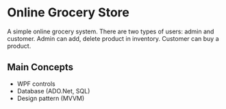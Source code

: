 # Online Grocery Store
 
A simple online grocery system. 
There are two types of users: admin and customer. Admin can add, delete 
product in inventory. Customer can buy a product.

## Main Concepts
* WPF controls
* Database (ADO.Net, SQL)
* Design pattern (MVVM)